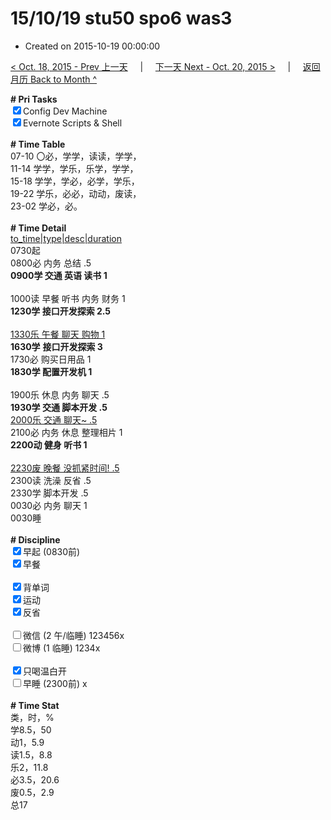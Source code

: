 # 15/10/19 stu50 spo6 was3

- Created on 2015-10-19 00:00:00

[< Oct. 18, 2015 - Prev 上一天](_archived/lifelogs/2015/10/d18.md) &nbsp; &nbsp; | &nbsp; &nbsp; [下一天 Next - Oct. 20, 2015 >](_archived/lifelogs/2015/10/d20.md) &nbsp; &nbsp; |  &nbsp; &nbsp; [返回月历 Back to Month ^](_archived/lifelogs/2015/10/index.md)
<br/><div><b># Pri Tasks</b></div><div><input checked="true" type="checkbox"/>Config Dev Machine</div><div><input checked="true" type="checkbox"/>Evernote Scripts &amp; Shell</div><div><br/></div><div><b># Time Table</b></div><div>07-10 〇必，学学，读读，学学，</div><div>11-14 学学，学乐，乐学，学学，</div><div>15-18 学学，学必，必学，学乐，</div><div>19-22 学乐，必必，动动，废读，</div><div>23-02 学必，必。</div><div><br/></div><div><b># Time Detail</b></div><div><u>to_time|type|desc|duration</u></div><div>0730起</div><div>0800必 内务 总结 .5</div><div><b>0900学 交通 英语 读书 1</b></div><div><br/></div><div>1000读 早餐 听书 内务 财务 1</div><div><b>1230学 接口开发探索 2.5</b></div><div><br/></div><div><u>1330乐 午餐 聊天 购物 1</u></div><div><b>1630学</b> <b>接口开发探索 3</b></div><div>1730必 购买日用品 1</div><div><b>1830学 配置开发机 1</b></div><div><br/></div><div>1900乐 休息 内务 聊天 .5</div><div><b>1930学 交通 脚本开发 .5</b></div><div><u>2000乐 交通 聊天~ .5</u></div><div>2100必 内务 休息 整理相片 1</div><div><b>2200动 健身 听书 1</b></div><div><br/></div><div><u>2230废 晚餐 没抓紧时间! .5</u></div><div>2300读 洗澡 反省 .5</div><div>2330学 脚本开发 .5</div><div>0030必 内务 聊天 1</div><div>0030睡</div><div><br/></div><div><b># Discipline</b></div><div><input checked="true" type="checkbox"/>早起 (0830前)</div><div><input checked="true" type="checkbox"/>早餐</div><div><br/></div><div><input checked="true" type="checkbox"/>背单词</div><div><input checked="true" type="checkbox"/>运动</div><div><input checked="true" type="checkbox"/>反省</div><div><br/></div><div><input type="checkbox"/>微信 (2 午/临睡) 123456x</div><div><input type="checkbox"/>微博 (1 临睡) 1234x</div><div><br/></div><div><input checked="true" type="checkbox"/>只喝温白开</div><div><input type="checkbox"/>早睡 (2300前) x</div><div><br/></div><div><b># Time Stat</b></div><div>类，时，%</div><div>学8.5，50</div><div>动1，5.9</div><div>读1.5，8.8</div><div>乐2，11.8</div><div>必3.5，20.6</div><div>废0.5，2.9</div><div>总17</div><div><br/></div>
